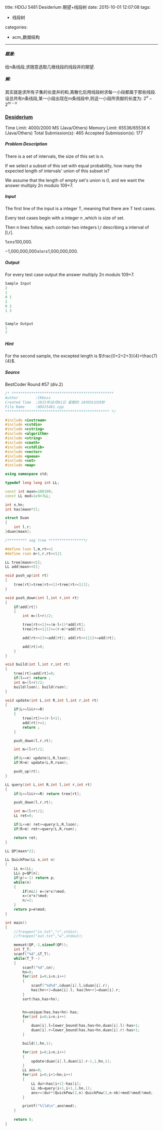 title: HDOJ 5481 Desiderium 期望+线段树
date: 2015-10-01 12:07:08
tags:
- 线段树

categories:
- acm_数据结构

---

##### 题意:
给n条线段,求随意选取几根线段的线段并的期望.

##### 解:
其实就是求所有子集的长度并的和,离散化后用线段树求每一小段都属于那些线段.
设总共有n条线段,某一小段出现在m条线段中,则这一小段所贡献的长度为: $2^n-2^{m-n}$


### [Desiderium](http://acm.hdu.edu.cn/showproblem.php?pid=5481)

Time Limit: 4000/2000 MS (Java/Others)    Memory Limit: 65536/65536 K (Java/Others)
Total Submission(s): 465    Accepted Submission(s): 177


##### Problem Description
There is a set of intervals, the size of this set is n.

If we select a subset of this set with equal probability, how many the expected length of intervals' union of this subset is?

We assume that the length of empty set's union is 0, and we want the answer multiply 2n modulo 109+7.
 

##### Input
The first line of the input is a integer T, meaning that there are T test cases.

Every test cases begin with a integer n ,which is size of set.

Then n lines follow, each contain two integers l,r describing a interval of [l,r].

1≤n≤100,000.

−1,000,000,000≤l≤r≤1,000,000,000.


##### Output
For every test case output the answer multiply 2n modulo 109+7.

```cpp
Sample Input
2
1
0 1
2
0 2
1 3


Sample Output
1
7
```

##### Hint
For the second sample, the excepted length is $\frac{0+2+2+3}{4}=\frac{7}{4}$.



##### Source
BestCoder Round #57 (div.2)

<!-- more -->

```cpp
/* ***********************************************
Author        :CKboss
Created Time  :2015年10月01日 星期四 10时16分20秒
File Name     :HDOJ5481.cpp
************************************************ */

#include <iostream>
#include <cstdio>
#include <cstring>
#include <algorithm>
#include <string>
#include <cmath>
#include <cstdlib>
#include <vector>
#include <queue>
#include <set>
#include <map>

using namespace std;

typedef long long int LL;

const int maxn=100100;
const LL mod=1e9+7LL;

int n,hn;
int has[maxn*2];

struct Duan
{
	int l,r;
}duan[maxn];

/********* seg tree *****************/

#define lson l,m,rt<<1
#define rson m+1,r,rt<<1|1

LL tree[maxn<<5];
LL add[maxn<<5];

void push_up(int rt)
{
	tree[rt]=tree[rt<<1]+tree[rt<<1|1];
}

void push_down(int l,int r,int rt)
{
	if(add[rt])
	{
		int m=(l+r)/2;

		tree[rt<<1]+=(m-l+1)*add[rt];
		tree[rt<<1|1]+=(r-m)*add[rt];

		add[rt<<1]+=add[rt]; add[rt<<1|1]+=add[rt];

		add[rt]=0;
	}
}

void build(int l,int r,int rt)
{
	tree[rt]=add[rt]=0;
	if(l==r) return ; 
	int m=(l+r)/2;
	build(lson); build(rson);
}

void update(int L,int R,int l,int r,int rt)
{
	if(L<=l&&r<=R)
	{
		tree[rt]+=(r-l+1);
		add[rt]+=1;
		return ;
	}

	push_down(l,r,rt);

	int m=(l+r)/2;

	if(L<=m) update(L,R,lson);
	if(R>m) update(L,R,rson);

	push_up(rt);
}

LL query(int L,int R,int l,int r,int rt)
{
	if(L<=l&&r<=R) return tree[rt];

	push_down(l,r,rt);

	int m=(l+r)/2;
	LL ret=0;

	if(L<=m) ret+=query(L,R,lson);
	if(R>m) ret+=query(L,R,rson);

	return ret;
}

LL QP[maxn*2];

LL QuickPow(LL x,int n)
{
	LL e=1LL;
	LL& p=QP[n];
	if(p!=-1) return p;
	while(n)
	{
		if(n&1) e=(e*x)%mod;
		x=(x*x)%mod;
		n/=2;
	}
	return p=e%mod;
}

int main()
{
    //freopen("in.txt","r",stdin);
    //freopen("out.txt","w",stdout);

	memset(QP,-1,sizeof(QP));
	int T_T;
	scanf("%d",&T_T);
	while(T_T--)
	{
		scanf("%d",&n);
		hn=0;
		for(int i=0;i<n;i++)
		{
			scanf("%d%d",&duan[i].l,&duan[i].r);
			has[hn++]=duan[i].l; has[hn++]=duan[i].r;
		}
		sort(has,has+hn);


		hn=unique(has,has+hn)-has;
		for(int i=0;i<n;i++)
		{
			duan[i].l=lower_bound(has,has+hn,duan[i].l)-has+1;
			duan[i].r=lower_bound(has,has+hn,duan[i].r)-has+1;
		}

		build(1,hn,1);

		for(int i=0;i<n;i++)
		{
			update(duan[i].l,duan[i].r-1,1,hn,1);
		}
		LL ans=0;
		for(int i=0;i+1<hn;i++)
		{
			LL dur=has[i+1]-has[i];
			LL nb=query(i+1,i+1,1,hn,1);
			ans+=(dur*(QuickPow(2,n)-QuickPow(2,n-nb)+mod)%mod)%mod;
		}

		printf("%lld\n",ans%mod);
	}
    
    return 0;
}
````


